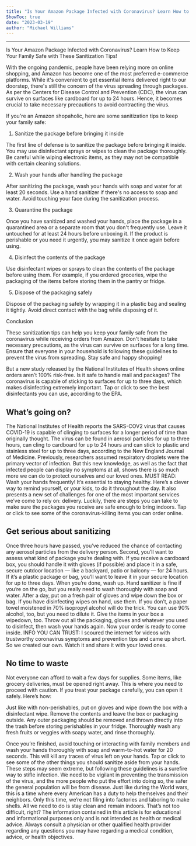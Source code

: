 ```yaml
---
title: "Is Your Amazon Package Infected with Coronavirus? Learn How to Keep Your Family Safe with These Sanitization Tips!"
ShowToc: true 
date: "2023-03-19"
author: "Michael Williams"
---
```

*****
Is Your Amazon Package Infected with Coronavirus? Learn How to Keep Your Family Safe with These Sanitization Tips!

With the ongoing pandemic, people have been relying more on online shopping, and Amazon has become one of the most preferred e-commerce platforms. While it's convenient to get essential items delivered right to our doorstep, there's still the concern of the virus spreading through packages. As per the Centers for Disease Control and Prevention (CDC), the virus can survive on surfaces like cardboard for up to 24 hours. Hence, it becomes crucial to take necessary precautions to avoid contracting the virus.

If you're an Amazon shopaholic, here are some sanitization tips to keep your family safe:

1. Sanitize the package before bringing it inside

The first line of defense is to sanitize the package before bringing it inside. You may use disinfectant sprays or wipes to clean the package thoroughly. Be careful while wiping electronic items, as they may not be compatible with certain cleaning solutions.

2. Wash your hands after handling the package

After sanitizing the package, wash your hands with soap and water for at least 20 seconds. Use a hand sanitizer if there's no access to soap and water. Avoid touching your face during the sanitization process.

3. Quarantine the package

Once you have sanitized and washed your hands, place the package in a quarantined area or a separate room that you don't frequently use. Leave it untouched for at least 24 hours before unboxing it. If the product is perishable or you need it urgently, you may sanitize it once again before using.

4. Disinfect the contents of the package

Use disinfectant wipes or sprays to clean the contents of the package before using them. For example, if you ordered groceries, wipe the packaging of the items before storing them in the pantry or fridge.

5. Dispose of the packaging safely

Dispose of the packaging safely by wrapping it in a plastic bag and sealing it tightly. Avoid direct contact with the bag while disposing of it.

Conclusion

These sanitization tips can help you keep your family safe from the coronavirus while receiving orders from Amazon. Don't hesitate to take necessary precautions, as the virus can survive on surfaces for a long time. Ensure that everyone in your household is following these guidelines to prevent the virus from spreading. Stay safe and happy shopping!


But a new study released by the National Institutes of Health shows online orders aren’t 100% risk-free. Is it safe to handle mail and packages? The coronavirus is capable of sticking to surfaces for up to three days, which makes disinfecting extremely important. Tap or click to see the best disinfectants you can use, according to the EPA.

 
## What’s going on?


The National Institutes of Health reports the SARS-COV2 virus that causes COVID-19 is capable of clinging to surfaces for a longer period of time than originally thought. The virus can be found in aerosol particles for up to three hours, can cling to cardboard for up to 24 hours and can stick to plastic and stainless steel for up to three days, according to the New England Journal of Medicine.
Previously, researchers assumed respiratory droplets were the primary vector of infection. But this new knowledge, as well as the fact that infected people can display no symptoms at all, shows there is so much more we can do to protect ourselves and our loved ones.
MUST READ: Wash your hands frequently! It’s essential to staying healthy. Here’s a clever way to remind yourself, or your kids, to do it throughout the day.
It also presents a new set of challenges for one of the most important services we’ve come to rely on: delivery. Luckily, there are steps you can take to make sure the packages you receive are safe enough to bring indoors. Tap or click to see some of the coronavirus-killing items you can order online.

 
## Get serious about sanitizing


Once three hours have passed, you’ve reduced the chance of contacting any aerosol particles from the delivery person. 
Second, you’ll want to assess what kind of package you’re dealing with. If you receive a cardboard box, you should handle it with gloves (if possible) and place it in a safe, secure outdoor location — like a backyard, patio or balcony — for 24 hours. If it’s a plastic package or bag, you’ll want to leave it in your secure location for up to three days.
When you’re done, wash up. Hand sanitizer is fine if you’re on the go, but you really need to wash thoroughly with soap and water.
After a day, put on a fresh pair of gloves and wipe down the box or bag. If you have disinfecting wipes on hand, use them. If you don’t, a paper towel moistened in 70% isopropyl alcohol will do the trick. You can use 90% alcohol, too, but you need to dilute it.
Give the items in your box a wipedown, too. Throw out all the packaging, gloves and whatever you used to disinfect, then wash your hands again. Now your order is ready to come inside.
INFO YOU CAN TRUST: I scoured the internet for videos with trustworthy coronavirus symptoms and prevention tips and came up short. So we created our own. Watch it and share it with your loved ones.

 
## No time to waste


Not everyone can afford to wait a few days for supplies. Some items, like grocery deliveries, must be opened right away. This is where you need to proceed with caution. If you treat your package carefully, you can open it safely. Here’s how:

 
Just like with non-perishables, put on gloves and wipe down the box with a disinfectant wipe. Remove the contents and leave the box or packaging outside. Any outer packaging should be removed and thrown directly into the trash before storing perishables in your fridge. Thoroughly wash any fresh fruits or veggies with soapy water, and rinse thoroughly.


Once you’re finished, avoid touching or interacting with family members and wash your hands thoroughly with soap and warm-to-hot water for 20 seconds. This will kill any traces of virus left on your hands. Tap or click to see some of the other things you should sanitize aside from your hands.
These steps may seem extreme, but following these guidelines is a surefire way to stifle infection. We need to be vigilant in preventing the transmission of the virus, and the more people who put the effort into doing so, the safer the general population will be from disease.
Just like during the World wars, this is a time where every American has a duty to help themselves and their neighbors. Only this time, we’re not filing into factories and laboring to make shells. All we need to do is stay clean and remain indoors. That’s not too difficult, right?
The information contained in this article is for educational and informational purposes only and is not intended as health or medical advice. Always consult a physician or other qualified health provider regarding any questions you may have regarding a medical condition, advice, or health objectives.





